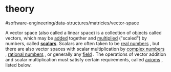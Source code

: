 # theory
#software-engineering/data-structures/matricies/vector-space

A vector space (also called a linear space) is a collection of objects called vectors, which may be  [added](https://en.wikipedia.org/wiki/Vector_addition)  together and  [multiplied](https://en.wikipedia.org/wiki/Scalar_multiplication)  ("scaled") by numbers, called **[scalars](https://en.wikipedia.org/wiki/Scalar_(mathematics))**. Scalars are often taken to be  [real numbers](https://en.wikipedia.org/wiki/Real_number) , but there are also vector spaces with scalar multiplication by  [complex numbers](https://en.wikipedia.org/wiki/Complex_number) ,  [rational numbers](https://en.wikipedia.org/wiki/Rational_number) , or generally any  [field](https://en.wikipedia.org/wiki/Field_(mathematics)) . The operations of vector addition and scalar multiplication must satisfy certain requirements, called  [axioms](https://en.wikipedia.org/wiki/Axiom) , listed below.

